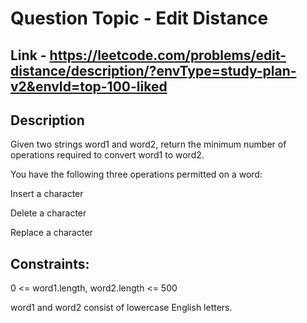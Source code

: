 # Question Topic - Edit Distance

## Link - https://leetcode.com/problems/edit-distance/description/?envType=study-plan-v2&envId=top-100-liked

## Description
Given two strings word1 and word2, return the minimum number of operations required to convert word1 to word2.

You have the following three operations permitted on a word:

Insert a character

Delete a character

Replace a character


## Constraints:

0 <= word1.length, word2.length <= 500

word1 and word2 consist of lowercase English letters.
